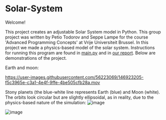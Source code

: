 # Solar-System

Welcome!

This project creates an adjustable Solar System model in Python. This group project was written by Petio Todorov and Seppe Lampe for the course 'Advanced Programming Concepts' at Vrije Universiteit Brussel. In this project we made a physics-based model of the solar system. Instructions for running this program are found in [main.py](https://github.com/SeppeLampe/Solar-System/blob/master/Main.py) and in [our report](https://github.com/SeppeLampe/Solar-System/blob/master/Report.pdf). Below are demonstrations of the project.

Earth and moon: 

https://user-images.githubusercontent.com/56223069/146923205-f5c3965e-c3a1-4e4f-9ffe-4be505cfb28a.mov

Stony planets (the blue-white line represents Earth (blue) and Moon (white). The orbits look circular but are slightly ellipsoidal, as in reality, due to the physics-based nature of the simulation:
![image](https://user-images.githubusercontent.com/56223069/146923414-ad8470f5-5f87-4d40-85d1-9c60ed6ff50c.png)

![image](https://user-images.githubusercontent.com/56223069/146923372-a04fec96-8be4-4721-bf61-386163b94aef.png)
